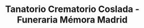 ---
title: "Tanatorio Crematorio Coslada - Funeraria Mémora Madrid"
url: /coslada/tanatorio-crematorio-coslada-funeraria-memora-madrid/
shop: directores de funerarias
---
